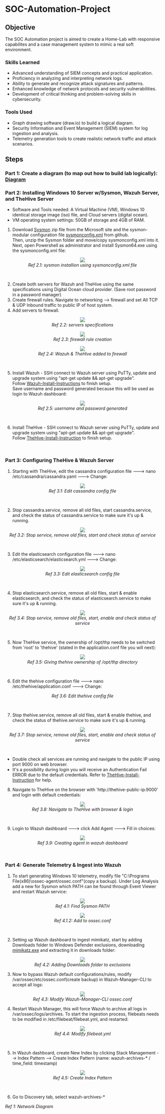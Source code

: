 # SOC-Automation-Project

## Objective

The SOC Automation project is aimed to create a Home-Lab with responsive capabilites and a case management system to mimic a real soft environment.

### Skills Learned

- Advanced understanding of SIEM concepts and practical application.
- Proficiency in analyzing and interpreting network logs.
- Ability to generate and recognize attack signatures and patterns.
- Enhanced knowledge of network protocols and security vulnerabilities.
- Development of critical thinking and problem-solving skills in cybersecurity.

### Tools Used

- Graph drawing software (draw.io) to build a logical diagram.
- Security Information and Event Management (SIEM) system for log ingestion and analysis.
- Telemetry generation tools to create realistic network traffic and attack scenarios.

## Steps

### Part 1: Create a diagram (to map out how to build lab logically): [Diagram](https://github.com/kennedyshearer/SOC-Automation-Project/blob/main/automation-diagram.drawio.png)

### Part 2: Installing Windows 10 Server w/Sysmon, Wazuh Server, and TheHive Server

- Software and Tools needed: A Virtual Machine (VM), Windows 10 identical storage image (iso) file, and Cloud servers (digital ocean).
- VM operating system settings: 50GB of storage and 4GB of RAM.

1. Download [Sysmon](https://learn.microsoft.com/en-us/sysinternals/downloads/sysmon) zip file from the Microsoft site and the sysmon-modular configuration file [sysmonconfig.xml](https://github.com/olafhartong/sysmon-modular) from github.<br>
Then, unzip the Sysmon folder and move/copy sysmonconfig.xml into it. Next, open Powershell as administrator and install Sysmon64.exe using the sysmonconfig.xml file:
<p align="center"> <img src="https://i.imgur.com/5oL3Ytn.png" align="center"><br> <em>Ref 2.1: sysmon installion using sysmonconfig.xml file</em> </p>
<br>

2. Create both servers for Wazuh and TheHive using the same specifications using Digital Ocean cloud provider. (Save root password in a password manager)<br>
3. Create firewall rules. Navigate to networking --> firewall and set All TCP & UDP Inbound traffic to public IP of host system.
4. Add servers to firewall.
<p align="center"> <img src="https://i.imgur.com/WukDKNE.jpg"><br> <em>Ref 2.2: servers specifications</em> </p>
<p align="center"> <img src="https://i.imgur.com/EHQSOAX.jpg"><br> <em>Ref 2.3: firewall rule creation</em> </p>
<p align="center"> <img src="https://i.imgur.com/o3o2X1u.gif"><br> <em>Ref 2.4: Wazuh & TheHive added to firewall</em> </p>
<br>

5. Install Wazuh - SSH connect to Wazuh server using PuTTy, update and upgrade system using "apt-get update && apt-get upgrade".<br> Follow [Wazuh-Install-Instructions](https://github.com/kennedyshearer/SOC-Automation-Project/blob/main/Wazuh-Install-Instructions) to finish setup.<br>
Save username and password generated because this will be used as login to Wazuh dashboard:
<p align="center"> <img src="https://i.imgur.com/QWaGJYG.png"><br> <em>Ref 2.5: username and password generated</em> </p>
<br>

6. Install TheHive - SSH connect to Wazuh server using PuTTy, update and upgrade system using "apt-get update && apt-get upgrade".<br> Follow [TheHive-Install-Instruction](https://github.com/kennedyshearer/SOC-Automation-Project/blob/main/TheHive-Install-Instructions) to finish setup.
<br>

### Part 3: Configuring TheHive & Wazuh Server

1. Starting with TheHive, edit the cassandra configuration file ---> nano /etc/cassandra/cassandra.yaml ---> Change:
<p align="center"> <img src="https://i.imgur.com/HZEEnoJ.png" align="center"><br> <em>Ref 3.1: Edit cassandra config file</em> </p>
<br>

2. Stop cassandra.service, remove all old files, start cassandra.service, and check the status of cassandra.service to make sure it's up & running.
<p align="center"> <img src="https://i.imgur.com/4uk1GPS.png" align="center"><br> <em>Ref 3.2: Stop service, remove old files, start and check status of service</em> </p>
<br>

3. Edit the elasticsearch configuration file ---> nano /etc/elasticsearch/elasticsearch.yml ---> Change:
<p align="center"> <img src="https://i.imgur.com/3aW59gD.png" align="center"><br> <em>Ref 3.3: Edit elasticsearch config file</em> </p>
<br>

4. Stop elasticsearch.service, remove all old files, start & enable elasticsearch, and check the status of elasticsearch.service to make sure it's up & running.
<p align="center"> <img src="https://i.imgur.com/b0czGgI.png" align="center"><br> <em>Ref 3.4: Stop service, remove old files, start, enable and check status of service</em> </p>
<br>

5. Now TheHive service, the ownership of /opt/thp needs to be switched from 'root' to 'thehive' (stated in the application.conf file you will next):
<p align="center"> <img src="https://i.imgur.com/8OSX5La.png" align="center"><br> <em>Ref 3.5: Giving thehive ownership of /opt/thp directory</em> </p>
<br>

6. Edit the thehive configuration file ---> nano /etc/thehive/application.conf ---> Change:
<p align="center"> <img src="" align="center"><br> <em>Ref 3.6: Edit thehive config file</em> </p>
<br>

7. Stop thehive.service, remove all old files, start & enable thehive, and check the status of thehive.service to make sure it's up & running.
<p align="center"> <img src="https://i.imgur.com/mLKLGgA.png" align="center"><br> <em>Ref 3.7: Stop service, remove old files, start, enable and check status of service</em> </p>
<br> 

- Double check all services are running and navigate to the public IP using port 9000 on web browser.
- It's a possibility during login you will receive an Authentication Fail ERROR due to the default credentials. Refer to [TheHive-Install-Instruction](https://github.com/kennedyshearer/SOC-Automation-Project/blob/main/TheHive-Install-Instructions) for help.

8. Navigate to TheHive on the browser with 'http://thehive-public-ip:9000' and login with default credentials:
<p align="center"> <img src="https://i.imgur.com/Wxm3Gnf.png" align="center"><br> <em>Ref 3.8: Navigate to TheHive with browser & login</em> </p>
<br> 

9. Login to Wazuh dashboard ---> click Add Agent ---> Fill in choices:
<p align="center"> <img src="https://i.imgur.com/UIAt5ui.png" align="center"><br> <em>Ref 3.9: Creating agent in wazuh dashboard</em> </p>
<br> 

### Part 4: Generate Telemetry & Ingest into Wazuh

1. To start generating Windows 10 telemetry, modify file "C:\\Programs File(x86)\ossec-agent/ossec.conf"(copy a backup). Under Log Analysis add a new <localfile> for Sysmon which PATH can be found through Event Viewer and restart Wazuh service:
<p align="center"> <img src="https://i.imgur.com/rzMUw2a.gif" align="center"><br> <em>Ref 4.1: Find Sysmon PATH</em> </p>
<p align="center"> <img src="https://i.imgur.com/HwO8h4L.png" align="center"><br> <em>Ref 4.1.2: Add <localefile> to ossec.conf</em> </p>
<br>

2. Setting up Wazuh dashboard to ingest mimikatz, start by adding Downloads folder to Windows Defender exclusions, downloading <a href="https://github.com/gentilkiwi/mimikatz/releases/tag/2.2.0-20220919">mimikatz.exe</a> and extracting it in downloads folder:
<p align="center"> <img src="https://i.imgur.com/GdTnprT.png" align="center"><br> <em>Ref 4.2: Adding Downloads folder to exclusions</em> </p>

3. Now to bypass Wazuh default configurations/rules, modify /var/ossec/etc/ossec.conf(create backup) in Wazuh-Manager-CLI to accept all logs:
<p align="center"> <img src="https://i.imgur.com/GUQ7xHf.png" align="center"><br> <em>Ref 4.3: Modify Wazuh-Manager-CLI ossec.conf</em> </p>

4. Restart Wazuh Manager, this will force Wazuh to archive all logs in /var/ossec/logs/archives. To start the ingestion process, filebeats needs to be modified in /etc/filebeat/filebeat.yml, and restarted:
<p align="center"> <img src="https://i.imgur.com/kWfJlLi.png" align="center"><br> <em>Ref 4.4: Modify filebeat.yml</em> </p>
<br>

5. In Wazuh dashboard, create New Index by clicking Stack Management --> Index Pattern --> Create Index Pattern (name: wazuh-archives-* / time_field: timestamp)
<p align="center"> <img src="https://i.imgur.com/J8Tdqve.gif" align="center"><br> <em>Ref 4.5: Create Index Pattern</em> </p>
<br>

6. Go to Discovery tab, select wazuh-archives-*


*Ref 1: Network Diagram*
